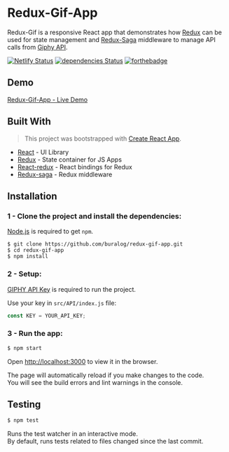 # Redux-Gif-App
 
Redux-Gif is a responsive React app that demonstrates how [Redux](https://redux.js.org/) can be used for state management and [Redux-Saga](https://redux-saga.js.org/) middleware to manage API calls from [Giphy API](https://developers.giphy.com/).

 [![Netlify Status](https://api.netlify.com/api/v1/badges/0f439762-bae7-47fb-b1ee-befd2d341af2/deploy-status)](https://app.netlify.com/sites/redux-gif/deploys)
[![dependencies Status](https://david-dm.org/buralog/redux-gif-app/status.svg)](https://david-dm.org/buralog/redux-gif-app)
 [![forthebadge](https://forthebadge.com/images/badges/contains-cat-gifs.svg)](https://forthebadge.com)


## Demo
[Redux-Gif-App - Live Demo](https://redux-gif.netlify.com)

## Built With
>This project was bootstrapped with [Create React App](https://github.com/facebook/create-react-app).
* [React](https://reactjs.org/) - UI Library
* [Redux](https://redux.js.org/) - State container for JS Apps
* [React-redux](https://react-redux.js.org/) - React bindings for Redux
* [Redux-saga](https://redux-saga.js.org/) - Redux middleware

## Installation
### **1 -**  Clone the project and install the dependencies:

  [Node.js](http://nodejs.org/) is  required to get ``npm``.

```
$ git clone https://github.com/buralog/redux-gif-app.git
$ cd redux-gif-app
$ npm install
```

### **2 -** Setup:


[GIPHY API Key](https://developers.giphy.com/) is required to run the project.

Use your key in ``src/API/index.js`` file:

```js
const KEY = YOUR_API_KEY;
```

### **3 -** Run the app:

```sh
$ npm start
```
Open [http://localhost:3000](http://localhost:3000) to view it in the browser.

The page will automatically reload if you make changes to the code.<br>
You will see the build errors and lint warnings in the console.

## Testing
```sh
$ npm test
```
Runs the test watcher in an interactive mode.<br>
By default, runs tests related to files changed since the last commit.

